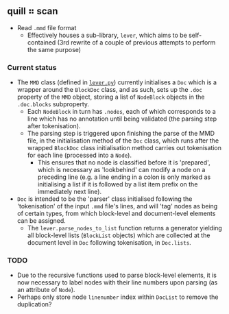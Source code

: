 ## quill ⠶ scan

- Read `.mmd` file format
  - Effectively houses a sub-library, `lever`, which aims to be self-contained
    (3rd rewrite of a couple of previous attempts to perform the same purpose)

### Current status

- The `MMD` class (defined in [`lever.py`](lever.py)) currently initialises a
  `Doc` which is a wrapper around the `BlockDoc` class, and as such,
  sets up the `.doc` property of the `MMD` object, storing a list of `NodeBlock`
  objects in the `.doc.blocks` subproperty.
  - Each `NodeBlock` in turn has `.nodes`, each of which corresponds to a line
    which has no annotation until being validated (the parsing step after tokenisation).
  - The parsing step is triggered upon finishing the parse of the MMD file,
    in the initialisation method of the `Doc` class, which runs after the
    wrapped `BlockDoc` class initialisation method carries out tokenisation
    for each line (processed into a `Node`).
    - This ensures that no node is classified before it is 'prepared', which is
      necessary as 'lookbehind' can modify a node on a preceding line (e.g. a
      line ending in a colon is only marked as initialising a list if it is followed
      by a list item prefix on the immediately next line).
- `Doc` is intended to be the 'parser' class initialised following the 'tokenisation'
  of the input `.mmd` file's lines, and will 'tag' nodes as being of certain
  types, from which block-level and document-level elements can be assigned.
  - The `lever.parse_nodes_to_list` function returns a generator yielding all
    block-level lists (`BlockList` objects) which are collected at the document level
    in `Doc` following tokenisation, in `Doc.lists`. 
### TODO

- Due to the recursive functions used to parse block-level elements, it is now necessary
  to label nodes with their line numbers upon parsing (as an attribute of `Node`).
- Perhaps only store node `linenumber` index within `DocList` to remove the duplication?
